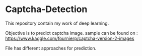 # Captcha-Detection
This repository contain my work of deep learning.

Objective is to predict captcha image. sample can be found on : https://www.kaggle.com/fournierp/captcha-version-2-images

File has different approaches for prediction.
